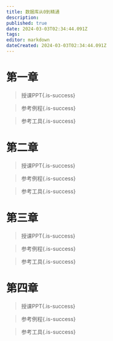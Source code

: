```yaml
---
title: 数据库从0到精通
description: 
published: true
date: 2024-03-03T02:34:44.091Z
tags: 
editor: markdown
dateCreated: 2024-03-03T02:34:44.091Z
---
```


# 第一章 
> 授课PPT{.is-success}

> 参考例程{.is-success}

> 参考工具{.is-success}

# 第二章
> 授课PPT{.is-success}

> 参考例程{.is-success}

> 参考工具{.is-success}

# 第三章
> 授课PPT{.is-success}

> 参考例程{.is-success}

> 参考工具{.is-success}

# 第四章
> 授课PPT{.is-success}

> 参考例程{.is-success}

> 参考工具{.is-success}